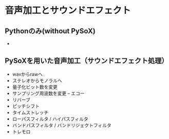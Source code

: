 # 音声加工とサウンドエフェクト
## Pythonのみ(without PySoX)
- 
## PySoXを用いた音声加工（サウンドエフェクト処理）
- wavからrawへ
- ステレオからモノラルへ
- 量子化ビット数を変更
- サンプリング周波数を変更
– エコー
- リバーブ
- ピッチシフト
- タイムストレッチ
- ローパスフィルタ / ハイパスフィルタ
- バンドパスフィルタ / バンドリジェクトフィルタ
- トレモロ
